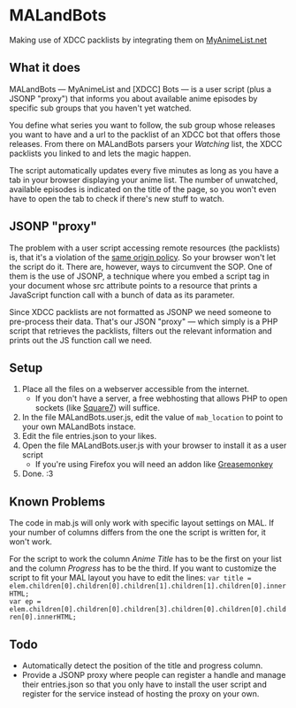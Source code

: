MALandBots
==========
Making use of XDCC packlists by integrating them on [MyAnimeList.net](http://myanimelist.net/)


What it does
------------
MALandBots — MyAnimeList and [XDCC] Bots — is a user script (plus a JSONP "proxy") that informs you about available anime episodes by specific sub groups that you haven't yet watched.

You define what series you want to follow, the sub group whose releases you want to have and a url to the packlist of an XDCC bot that offers those releases. From there on MALandBots parsers your *Watching* list, the XDCC packlists you linked to and lets the magic happen.

The script automatically updates every five minutes as long as you have a tab in your browser displaying your anime list. The number of unwatched, available episodes is indicated on the title of the page, so you won't even have to open the tab to check if there's new stuff to watch.


JSONP "proxy"
-------------
The problem with a user script accessing remote resources (the packlists) is, that it's a violation of the [same origin policy](https://en.wikipedia.org/wiki/Same_origin_policy). So your browser won't let the script do it. There are, however, ways to circumvent the SOP. One of them is the use of JSONP, a technique where you embed a script tag in your document whose src attribute points to a resource that prints a JavaScript function call with a bunch of data as its parameter.

Since XDCC packlists are not formatted as JSONP we need someone to pre-process their data. That's our JSON "proxy" — which simply is a PHP script that retrieves the packlists, filters out the relevant information and prints out the JS function call we need.


Setup
-----
1. Place all the files on a webserver accessible from the internet.
    * If you don't have a server, a free webhosting that allows PHP to open sockets (like [Square7](http://www.square7.ch/)) will suffice.
2. In the file MALandBots.user.js, edit the value of `mab_location` to point to your own MALandBots instace.
3. Edit the file entries.json to your likes. 
4. Open the file MALandBots.user.js with your browser to install it as a user script
    * If you're using Firefox you will need an addon like [Greasemonkey](https://addons.mozilla.org/en-US/firefox/addon/greasemonkey/)
5. Done. :3


Known Problems
--------------
The code in mab.js will only work with specific layout settings on MAL. If your number of columns differs from the one the script is written for, it won't work.

For the script to work the column *Anime Title* has to be the first on your list and the column *Progress* has to be the third. If you want to customize the script to fit your MAL layout you have to edit the lines:
`var title = elem.children[0].children[0].children[1].children[1].children[0].innerHTML;`  
`var ep = elem.children[0].children[0].children[3].children[0].children[0].children[0].innerHTML;`


Todo
----
* Automatically detect the position of the title and progress column.
* Provide a JSONP proxy where people can register a handle and manage their entries.json so that you only have to install the user script and register for the service instead of hosting the proxy on your own.
